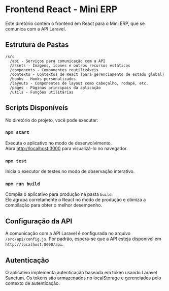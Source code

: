 # Frontend React - Mini ERP

Este diretório contém o frontend em React para o Mini ERP, que se comunica com a API Laravel.

## Estrutura de Pastas

```
/src
  /api - Serviços para comunicação com a API
  /assets - Imagens, ícones e outros recursos estáticos
  /components - Componentes reutilizáveis
  /contexts - Contextos de React (para gerenciamento de estado global)
  /hooks - Hooks personalizados
  /layouts - Componentes de layout como cabeçalho, rodapé, etc.
  /pages - Páginas principais da aplicação
  /utils - Funções utilitárias
```

## Scripts Disponíveis

No diretório do projeto, você pode executar:

### `npm start`

Executa o aplicativo no modo de desenvolvimento.\
Abra [http://localhost:3000](http://localhost:3000) para visualizá-lo no navegador.

### `npm test`

Inicia o executor de testes no modo de observação interativo.

### `npm run build`

Compila o aplicativo para produção na pasta `build`.\
Ele agrupa corretamente o React no modo de produção e otimiza a compilação para obter o melhor desempenho.

## Configuração da API

A comunicação com a API Laravel é configurada no arquivo `/src/api/config.js`. Por padrão, espera-se que a API esteja disponível em `http://localhost:8000/api`.

## Autenticação

O aplicativo implementa autenticação baseada em token usando Laravel Sanctum. Os tokens são armazenados no localStorage e gerenciados pelo contexto de autenticação.